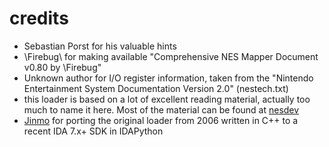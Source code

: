 # credits
- Sebastian Porst for his valuable hints
- \Firebug\ for making available
  "Comprehensive NES Mapper Document v0.80 by \Firebug\"
- Unknown author for I/O register information, taken from the
  "Nintendo Entertainment System Documentation Version 2.0"
  (nestech.txt)
- this loader is based on a lot of excellent reading
  material, actually too much to name it here. Most of
  the material can be found at [nesdev](http://nesdev.parodius.com)
- [Jinmo](https://github.com/Jinmo) for porting the original loader
  from 2006 written in C++ to a recent IDA 7.x+ SDK in IDAPython

